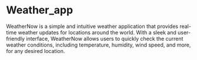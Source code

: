 # Weather_app
WeatherNow is a simple and intuitive weather application that provides real-time weather updates for locations around the world. With a sleek and user-friendly interface, WeatherNow allows users to quickly check the current weather conditions, including temperature, humidity, wind speed, and more, for any desired location.
